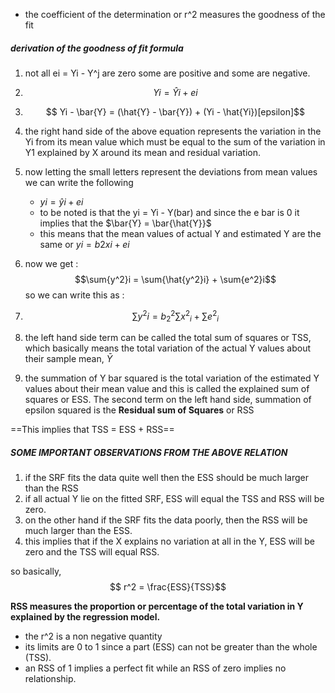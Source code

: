 - the coefficient of the determination or r^2 measures the goodness of the fit 

##### derivation of the goodness of fit formula 
1. not all ei = Yi - Y^j  are zero some are positive and some are negative. 
2. $$Yi = \hat{Y}i + ei$$
3. $$ Yi - \bar{Y} = (\hat{Y} - \bar{Y}) + (Yi - \hat{Yi})[epsilon]$$
4. the right hand side of the above equation represents the variation in the Yi from its mean value which must be equal to the sum of the variation in Y1 explained by X around its mean and residual variation. 
5. now letting the small letters represent the deviations from mean values we can write the following 
	- $yi = \hat{y}i + ei$
	- to be noted is that the yi = Yi - Y(bar) and since the e bar is 0 it implies that the $\bar{Y} = \bar{\hat{Y}}$
	- this means that the mean values of actual Y and estimated Y are the same or $yi = b2xi + ei$


6. now we get : 
	$$\sum{y^2}i = \sum{\hat{y^2}i} + \sum{e^2}i$$
so we can write this as : 

7. $$ \sum{y^2}i = b^2_2\sum{x^2}_i + \sum{e^2}_i$$

8. the left hand side term can be called the total sum of squares or TSS, which basically means the total variation of the actual Y values about their sample mean, $\bar{Y}$ 

9. the summation of Y bar squared is the total variation of the estimated Y values about their mean value and this is called the explained sum of squares or ESS. The second term on the left hand side, summation of epsilon squared is the **Residual sum of Squares** or RSS 

==This implies that TSS = ESS + RSS==

##### SOME IMPORTANT OBSERVATIONS FROM THE ABOVE RELATION
1. if the SRF fits the data quite well then the ESS should be much larger than the RSS 
2. if all actual Y lie on the fitted SRF, ESS will equal the TSS and RSS will be zero. 
3. on the other hand if the SRF fits the data poorly, then the RSS will be much larger than the ESS. 
4. this implies that if the X explains no variation at all in the Y, ESS will be zero and the TSS will equal RSS. 

so basically, 
$$ r^2 = \frac{ESS}{TSS}$$

**RSS measures the proportion or percentage of the total variation in Y explained by the regression model.**

- the r^2 is a non negative quantity 
- its limits are 0 to 1 since a part (ESS) can not be greater than the whole (TSS). 
- an RSS of 1 implies a perfect fit while an RSS of zero implies no relationship. 

